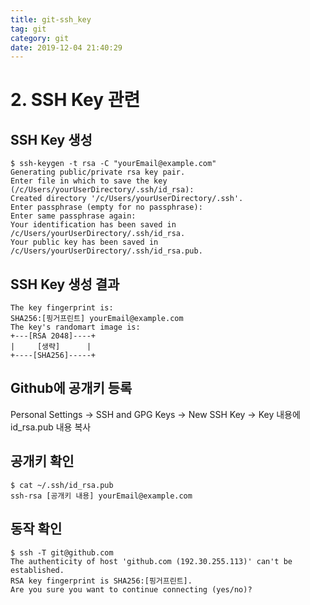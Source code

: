 ```yaml
---
title: git-ssh_key
tag: git
category: git
date: 2019-12-04 21:40:29
---
```

# 2. SSH Key 관련
## SSH Key 생성
```
$ ssh-keygen -t rsa -C "yourEmail@example.com"
Generating public/private rsa key pair.
Enter file in which to save the key (/c/Users/yourUserDirectory/.ssh/id_rsa):
Created directory '/c/Users/yourUserDirectory/.ssh'.
Enter passphrase (empty for no passphrase):
Enter same passphrase again:
Your identification has been saved in /c/Users/yourUserDirectory/.ssh/id_rsa.
Your public key has been saved in /c/Users/yourUserDirectory/.ssh/id_rsa.pub.
```
## SSH Key 생성 결과
```
The key fingerprint is:
SHA256:[핑거프린트] yourEmail@example.com
The key's randomart image is:
+---[RSA 2048]----+
|     [생략]      |
+----[SHA256]-----+
```
## Github에 공개키 등록
Personal Settings -> SSH and GPG Keys -> New SSH Key -> Key 내용에 id_rsa.pub 내용 복사
## 공개키 확인
```
$ cat ~/.ssh/id_rsa.pub
ssh-rsa [공개키 내용] yourEmail@example.com
```
## 동작 확인
```
$ ssh -T git@github.com
The authenticity of host 'github.com (192.30.255.113)' can't be established.
RSA key fingerprint is SHA256:[핑거프린트].
Are you sure you want to continue connecting (yes/no)? 
```